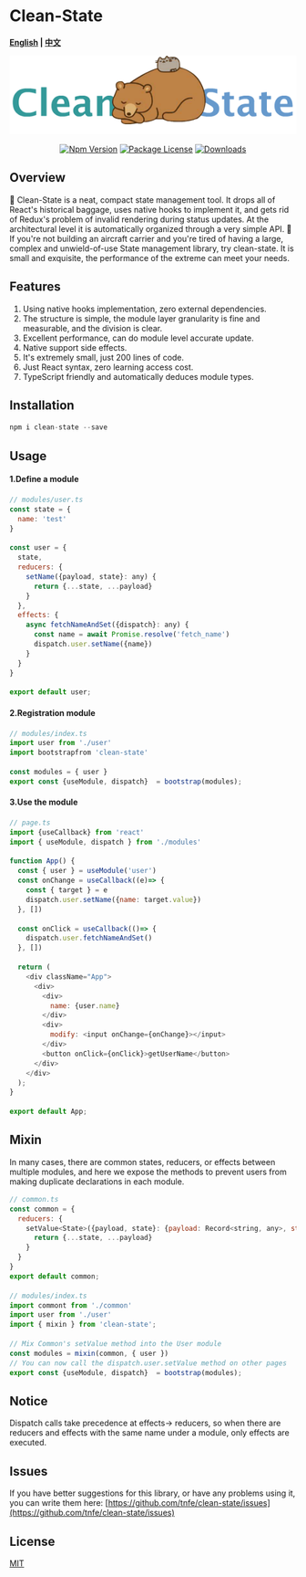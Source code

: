 # Clean-State

<p align="left">
  <strong>
    <a href="README.md">English</a> |
    <a href="./docs/README-zh-cn.md">中文</a>
  </strong>
</p>

<p align="center">
  <img width="650px" src="https://github.com/freezeYe/assets/blob/master/cs.png" />
</p>

<div align="center">
<a href="https://www.npmjs.com/clean-state" target="_blank"><img src="https://img.shields.io/npm/v/clean-state" alt="Npm Version" /></a>
<a href="https://www.npmjs.com/clean-state" target="_blank"><img src="https://img.shields.io/npm/l/clean-state?style=flat-square" alt="Package License" /></a>
<a href="https://www.npmjs.com/clean-state" target="_blank"><img src="https://img.shields.io/npm/dm/clean-state" alt="Downloads" /></a>
</div>

## Overview
🐻 Clean-State is a neat, compact state management tool. It drops all of React's historical baggage, uses native hooks to implement it, and gets rid of Redux's problem of invalid rendering during status updates. At the architectural level it is automatically organized through a very simple API. 🍋 If you're not building an aircraft carrier and you're tired of having a large, complex and unwield-of-use State management library, try clean-state. It is small and exquisite, the performance of the extreme can meet your needs.

## Features
1.  Using native hooks implementation, zero external dependencies.
2.  The structure is simple, the module layer granularity is fine and measurable, and the division is clear.
3.  Excellent performance, can do module level accurate update.
4.  Native support side effects.
5.  It's extremely small, just 200 lines of code.
6.  Just React syntax, zero learning access cost.
7.  TypeScript friendly and automatically deduces module types.

## Installation
```javascript
npm i clean-state --save
```

## Usage
#### 1.Define a module
```javascript
// modules/user.ts
const state = {
  name: 'test'
}

const user = {
  state,
  reducers: {
    setName({payload, state}: any) {
      return {...state, ...payload}
    }
  },
  effects: {
    async fetchNameAndSet({dispatch}: any) {
      const name = await Promise.resolve('fetch_name')
      dispatch.user.setName({name})
    }
  }
}

export default user;
```

#### 2.Registration module
```javascript
// modules/index.ts
import user from './user'
import bootstrapfrom 'clean-state'

const modules = { user }
export const {useModule, dispatch}  = bootstrap(modules);
```

#### 3.Use the module
```javascript
// page.ts
import {useCallback} from 'react'
import { useModule, dispatch } from './modules'

function App() {
  const { user } = useModule('user')
  const onChange = useCallback((e)=> {
    const { target } = e
    dispatch.user.setName({name: target.value})
  }, [])

  const onClick = useCallback(()=> {
    dispatch.user.fetchNameAndSet()
  }, [])

  return (
    <div className="App">
      <div>
        <div>
          name: {user.name}
        </div>
        <div>
          modify: <input onChange={onChange}></input>
        </div>
        <button onClick={onClick}>getUserName</button>
      </div>
    </div>
  );
}

export default App;
```

## Mixin

In many cases, there are common states, reducers, or effects between multiple modules, and here we expose the methods to prevent users from making duplicate declarations in each module.

```javascript
// common.ts
const common = {
  reducers: {
    setValue<State>({payload, state}: {payload: Record<string, any>, state: State}): State {
      return {...state, ...payload}
    }
  }
}
export default common;

// modules/index.ts
import commont from './common'
import user from './user'
import { mixin } from 'clean-state';

// Mix Common's setValue method into the User module
const modules = mixin(common, { user })
// You can now call the dispatch.user.setValue method on other pages
export const {useModule, dispatch}  = bootstrap(modules);

```

## Notice

Dispatch calls take precedence at effects-> reducers, so when there are reducers and effects with the same name under a module, only effects are executed.

## Issues

If you have better suggestions for this library, or have any problems using it, you can write them here: [https://github.com/tnfe/clean-state/issues](https://github.com/tnfe/clean-state/issues) 

## License
[MIT](./LICENSE)
